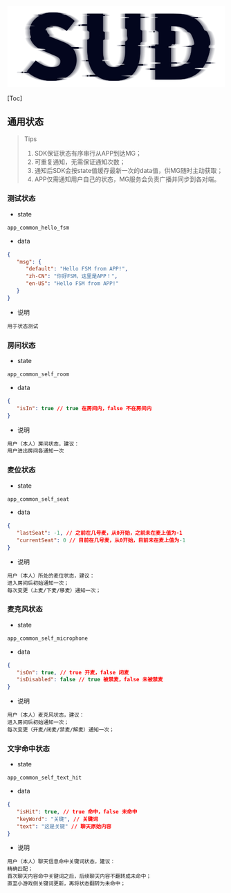 #

![SUD](../../Resource/logo.png)

[Toc]

## 通用状态

> Tips
>
> 1. SDK保证状态有序串行从APP到达MG；
> 2. 可重复通知，无需保证通知次数；
> 3. 通知后SDK会按state值缓存最新一次的data值，供MG随时主动获取；
> 4. APP仅需通知用户自己的状态，MG服务会负责广播并同步到各对端。

### 测试状态

- state

```txt
app_common_hello_fsm
```

- data

```json
{
   "msg": {
      "default": "Hello FSM from APP!",
      "zh-CN": "你好FSM，这里是APP！",
      "en-US": "Hello FSM from APP!"
   }
}
```

- 说明

```txt
用于状态测试
```

### 房间状态

- state

```txt
app_common_self_room
```

- data

```json
{
   "isIn": true // true 在房间内，false 不在房间内
}
```

- 说明

```txt
用户（本人）房间状态，建议：
用户进出房间各通知一次
```

### 麦位状态

- state

```txt
app_common_self_seat
```

- data

```json
{
   "lastSeat": -1, // 之前在几号麦，从0开始，之前未在麦上值为-1
   "currentSeat": 0 // 目前在几号麦，从0开始，目前未在麦上值为-1
}
```

- 说明

```txt
用户（本人）所处的麦位状态，建议：
进入房间后初始通知一次；
每次变更（上麦/下麦/移麦）通知一次；
```

### 麦克风状态

- state

```txt
app_common_self_microphone
```

- data

```json
{
   "isOn": true, // true 开麦，false 闭麦
   "isDisabled": false // true 被禁麦，false 未被禁麦
}
```

- 说明

```txt
用户（本人）麦克风状态，建议：
进入房间后初始通知一次；
每次变更（开麦/闭麦/禁麦/解麦）通知一次；
```

### 文字命中状态

- state

```txt
app_common_self_text_hit
```

- data

```json
{
   "isHit": true, // true 命中，false 未命中
   "keyWord": "关键", // 关键词
   "text": "这是关键" // 聊天原始内容
}
```

- 说明

```txt
用户（本人）聊天信息命中关键词状态，建议：
精确匹配；
首次聊天内容命中关键词之后，后续聊天内容不翻转成未命中；
直至小游戏侧关键词更新，再将状态翻转为未命中；
```
